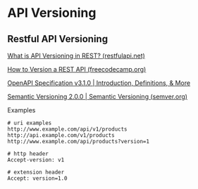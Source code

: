 # API Versioning

## Restful API Versioning

[What is API Versioning in REST? (restfulapi.net)](https://restfulapi.net/versioning/)

[How to Version a REST API (freecodecamp.org)](https://www.freecodecamp.org/news/how-to-version-a-rest-api/)

[OpenAPI Specification v3.1.0 | Introduction, Definitions, & More](https://spec.openapis.org/oas/latest.html#version-3-1-0)

[Semantic Versioning 2.0.0 | Semantic Versioning (semver.org)](https://semver.org/)



Examples

```http
# uri examples
http://www.example.com/api/v1/products
http://api.example.com/v1/products
http://www.example.com/api/products?version=1

# http header
Accept-version: v1

# extension header
Accept: version=1.0
```


